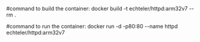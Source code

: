 #command to build the container: 
docker build -t echteler/httpd:arm32v7 --rm .

#command to run the container: 
docker run -d -p80:80 --name httpd echteler/httpd:arm32v7